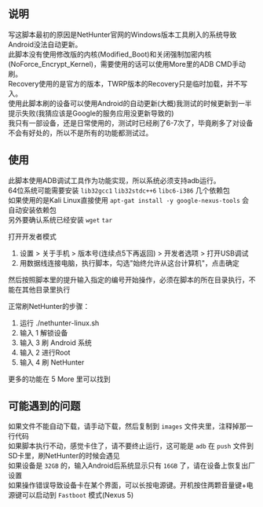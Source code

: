 ## 说明

写这脚本最初的原因是NetHunter官网的Windows版本工具刷入的系统导致Android没法自动更新。</br>
此脚本没有使用修改版的内核(Modified_Boot)和关闭强制加密内核(NoForce_Encrypt_Kernel)，需要使用的话可以使用More里的ADB CMD手动刷。</br>
Recovery使用的是官方的版本，TWRP版本的Recovery只是临时加载，并不写入。</br>
使用此脚本刷的设备可以使用Android的自动更新(大概)我测试的时候更新到一半提示失败(我猜应该是Google的服务应用没更新导致的)</br>
我只有一部设备，还是日常使用的，测试时已经刷了6-7次了，毕竟刷多了对设备不会有好处的，所以不是所有的功能都测试过。</br>

## 使用

此脚本使用ADB调试工具作为功能实现，所以系统必须支持adb运行。</br>
64位系统可能需要安装 `lib32gcc1` `lib32stdc++6` `libc6-i386` 几个依赖包</br>
如果使用的是Kali Linux直接使用 `apt-gat install -y google-nexus-tools` 会自动安装依赖包</br>
另外要确认系统已经安装 `wget` `tar`</br>

打开开发者模式
1. 设置 > 关于手机 > 版本号(连续点5下再返回) > 开发者选项 > 打开USB调试</br>
2. 用数据线连接电脑，执行脚本，勾选"始终允许从这台计算机"，点击确定</br>

然后按照脚本里的提升输入指定的编号开始操作，必须在脚本的所在目录执行，不能在其他目录里执行</br>

正常刷NetHunter的步骤：</br>
1. 运行 ./nethunter-linux.sh</br>
2. 输入 1 解锁设备</br>
3. 输入 3 刷 Android 系统</br>
4. 输入 2 进行Root</br>
5. 输入 4 刷 NetHunter</br>

更多的功能在 5 More 里可以找到</br>

## 可能遇到的问题

如果文件不能自动下载，请手动下载，然后复制到 `images` 文件夹里，注释掉那一行代码</br>
如果脚本执行不动，感觉卡住了，请不要终止运行，这可能是 `adb` 在 `push` 文件到SD卡里，刷NetHunter的时候会遇见</br>
如果设备是 `32GB` 的，输入Android后系统显示只有 `16GB` 了，请在设备上恢复出厂设置</br>
如果操作错误导致设备卡在某个界面，可以长按电源键。开机按住两颗音量键+电源键可以启动到 `Fastboot` 模式(Nexus 5)</br>
